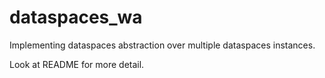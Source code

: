 dataspaces_wa
=============

Implementing dataspaces abstraction over multiple dataspaces instances.

Look at README for more detail.